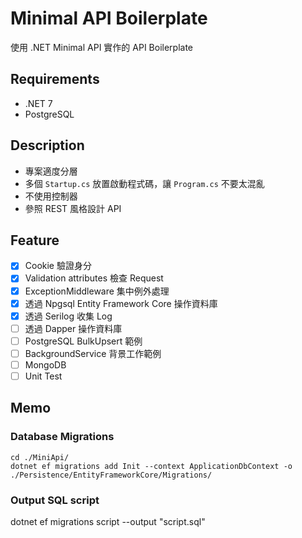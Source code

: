# Minimal API Boilerplate

使用 .NET Minimal API 實作的 API Boilerplate

## Requirements

- .NET 7
- PostgreSQL

## Description

- 專案適度分層
- 多個 `Startup.cs` 放置啟動程式碼，讓 `Program.cs` 不要太混亂
- 不使用控制器
- 參照 REST 風格設計 API

## Feature
- [x] Cookie 驗證身分
- [x] Validation attributes 檢查 Request
- [x] ExceptionMiddleware 集中例外處理
- [x] 透過 Npgsql Entity Framework Core 操作資料庫
- [x] 透過 Serilog 收集 Log
- [ ] 透過 Dapper 操作資料庫
- [ ] PostgreSQL BulkUpsert 範例
- [ ] BackgroundService 背景工作範例
- [ ] MongoDB
- [ ] Unit Test

## Memo

### Database Migrations
```
cd ./MiniApi/
dotnet ef migrations add Init --context ApplicationDbContext -o ./Persistence/EntityFrameworkCore/Migrations/
```

### Output SQL script
dotnet ef migrations script --output "script.sql"

